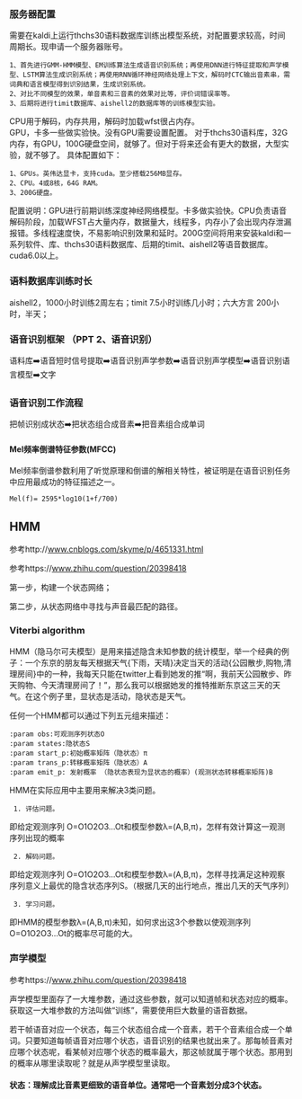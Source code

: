 ### 服务器配置
   需要在kaldi上运行thchs30语料数据库训练出模型系统，对配置要求较高，时间周期长。现申请一个服务器账号。
	
    1、首先进行GMM-HMM模型、EM训练算法生成语音识别系统；再使用DNN进行特征提取和声学模型、LSTM算法生成识别系统；再使用RNN循环神经网络处理上下文，解码时CTC输出音素串，需词典和语言模型得到识别结果，生成识别系统。
    2、对比不同模型的效果，单音素和三音素的效果对比等，评价词错误率等。
    3、后期将进行timit数据库、aishell2的数据库等的训练模型实验。
   CPU用于解码，内存共用，解码时加载wfst很占内存。  
   GPU，卡多一些做实验快。没有GPU需要设置配置。
   对于thchs30语料库，32G内存，有GPU，100G硬盘空间，就够了。但对于将来还会有更大的数据，大型实验，就不够了。
具体配置如下：

	1、GPUs。英伟达显卡，支持cuda。至少搭载256MB显存。
	2、CPU。4或8核，64G RAM。
	3、200G硬盘。

配置说明：GPU进行前期训练深度神经网络模型。卡多做实验快。CPU负责语音解码阶段，加载WFST占大量内存，数据量大，线程多，内存小了会出现内存泄漏报错。多线程速度快，不易影响识别效果和延时。200G空间将用来安装kaldi和一系列软件、库、thchs30语料数据库、后期的timit、aishell2等语音数据库。   
   cuda6.0以上。
   ### 语料数据库训练时长
   aishell2，1000小时训练2周左右；timit 7.5小时训练几小时；六大方言 200小时，半天；
   
### 语音识别框架 （PPT 2、语音识别）

语料库➡️语音短时信号提取➡️语音识别声学参数➡️语音识别声学模型➡️语音识别语言模型➡️文字
### 语音识别工作流程
把帧识别成状态➡️把状态组合成音素➡️把音素组合成单词
#### Mel频率倒谱特征参数(MFCC)
Mel频率倒谱参数利用了听觉原理和倒谱的解相关特性，被证明是在语音识别任务中应用最成功的特征描述之一。

  `Mel(f)= 2595*log10(1+f/700)`
## HMM
参考http://www.cnblogs.com/skyme/p/4651331.html

参考https://www.zhihu.com/question/20398418

  第一步，构建一个状态网络；
  
  第二步，从状态网络中寻找与声音最匹配的路径。
### Viterbi algorithm
HMM（隐马尔可夫模型）是用来描述隐含未知参数的统计模型，举一个经典的例子：一个东京的朋友每天根据天气{下雨，天晴}决定当天的活动{公园散步,购物,清理房间}中的一种，我每天只能在twitter上看到她发的推“啊，我前天公园散步、昨天购物、今天清理房间了！”，那么我可以根据她发的推特推断东京这三天的天气。在这个例子里，显状态是活动，隐状态是天气。

任何一个HMM都可以通过下列五元组来描述：

    :param obs:可观测序列状态O
    :param states:隐状态S
    :param start_p:初始概率矩阵（隐状态）π
    :param trans_p:转移概率矩阵（隐状态）A
    :param emit_p: 发射概率 （隐状态表现为显状态的概率）(观测状态转移概率矩阵)B
HMM在实际应用中主要用来解决3类问题。

     1. 评估问题。

   即给定观测序列 O=O1O2O3…Ot和模型参数λ=(A,B,π)，怎样有效计算这一观测序列出现的概率

     2. 解码问题。

   即给定观测序列 O=O1O2O3…Ot和模型参数λ=(A,B,π)，怎样寻找满足这种观察序列意义上最优的隐含状态序列S。（根据几天的出行地点，推出几天的天气序列）

     3. 学习问题。

   即HMM的模型参数λ=(A,B,π)未知，如何求出这3个参数以使观测序列O=O1O2O3…Ot的概率尽可能的大。
   
   
   
   
   ### 声学模型
参考https://www.zhihu.com/question/20398418
 
声学模型里面存了一大堆参数，通过这些参数，就可以知道帧和状态对应的概率。获取这一大堆参数的方法叫做“训练”，需要使用巨大数量的语音数据。

若干帧语音对应一个状态，每三个状态组合成一个音素，若干个音素组合成一个单词。只要知道每帧语音对应哪个状态，语音识别的结果也就出来了。那每帧音素对应哪个状态呢，看某帧对应哪个状态的概率最大，那这帧就属于哪个状态。那用到的概率从哪里读取呢？就是从声学模型里读取。

#### 状态：理解成比音素更细致的语音单位。通常吧一个音素划分成3个状态。
















